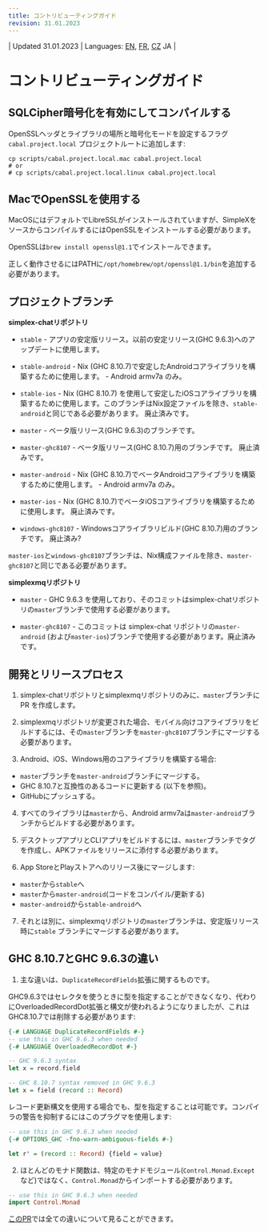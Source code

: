 ```yaml
---
title: コントリビューティングガイド
revision: 31.01.2023
---
```


| Updated 31.01.2023 | Languages: [EN](/docs/CONTRIBUTING.md), [FR](/docs/lang/fr/CONTRIBUTING.md), [CZ](/docs/lang/cs/CONTRIBUTING.md) JA |

# コントリビューティングガイド

## SQLCipher暗号化を有効にしてコンパイルする

OpenSSLヘッダとライブラリの場所と暗号化モードを設定するフラグ`cabal.project.local` プロジェクトルートに追加します:

```
cp scripts/cabal.project.local.mac cabal.project.local
# or
# cp scripts/cabal.project.local.linux cabal.project.local
```

## MacでOpenSSLを使用する

MacOSにはデフォルトでLibreSSLがインストールされていますが、SimpleXをソースからコンパイルするにはOpenSSLをインストールする必要があります。

OpenSSLは`brew install openssl@1.1`でインストールできます。

正しく動作させるにはPATHに`/opt/homebrew/opt/openssl@1.1/bin`を追加する必要があります。


## プロジェクトブランチ

**simplex-chatリポジトリ**

- `stable` - アプリの安定版リリース。以前の安定リリース(GHC 9.6.3)へのアップデートに使用します。

- `stable-android` - Nix (GHC 8.10.7)で安定したAndroidコアライブラリを構築するために使用します。 - Android armv7a のみ。

- `stable-ios` - Nix (GHC 8.10.7) を使用して安定したiOSコアライブラリを構築するために使用します。このブランチはNix設定ファイルを除き、`stable-android`と同じである必要があります。 廃止済みです。

- `master` - ベータ版リリース(GHC 9.6.3)のブランチです。

- `master-ghc8107` - ベータ版リリース(GHC 8.10.7)用のブランチです。 廃止済みです。

- `master-android` - Nix (GHC 8.10.7)でベータAndroidコアライブラリを構築するために使用します。 - Android armv7a のみ。

- `master-ios` - Nix (GHC 8.10.7)でベータiOSコアライブラリを構築するために使用します。 廃止済みです。

- `windows-ghc8107` - Windowsコアライブラリビルド(GHC 8.10.7)用のブランチです。 廃止済み?

`master-ios`と`windows-ghc8107`ブランチは、Nix構成ファイルを除き、`master-ghc8107`と同じである必要があります。

**simplexmqリポジトリ**

- `master` - GHC 9.6.3 を使用しており、そのコミットはsimplex-chatリポジトリの`master`ブランチで使用する必要があります。

- `master-ghc8107` - このコミットは simplex-chat リポジトリの`master-android` (および`master-ios`)ブランチで使用する必要があります。廃止済みです。

## 開発とリリースプロセス

1. simplex-chatリポジトリとsimplexmqリポジトリのみに、`master`ブランチに PR を作成します。

2. simplexmqリポジトリが変更された場合、モバイル向けコアライブラリをビルドするには、その`master`ブランチを`master-ghc8107`ブランチにマージする必要があります。

3. Android、iOS、Windows用のコアライブラリを構築する場合:
- `master`ブランチを`master-android`ブランチにマージする。
- GHC 8.10.7と互換性のあるコードに更新する (以下を参照)。
- GitHubにプッシュする。

4. すべてのライブラリは`master`から、Android armv7aは`master-android`ブランチからビルドする必要があります。

5. デスクトップアプリとCLIアプリをビルドするには、`master`ブランチでタグを作成し、APKファイルをリリースに添付する必要があります。

6. App StoreとPlayストアへのリリース後にマージします:
- `master`から`stable`へ
- `master`から`master-android`(コードをコンパイル/更新する)
- `master-android`から`stable-android`へ

7. それとは別に、simplexmqリポジトリの`master`ブランチは、安定版リリース時に`stable` ブランチにマージする必要があります。


## GHC 8.10.7とGHC 9.6.3の違い

1. 主な違いは、`DuplicateRecordFields`拡張に関するものです。

GHC9.6.3ではセレクタを使うときに型を指定することができなくなり、代わりにOverloadedRecordDot拡張と構文が使われるようになりましたが、これはGHC8.10.7では削除する必要があります:

```haskell
{-# LANGUAGE DuplicateRecordFields #-}
-- use this in GHC 9.6.3 when needed
{-# LANGUAGE OverloadedRecordDot #-}

-- GHC 9.6.3 syntax
let x = record.field

-- GHC 8.10.7 syntax removed in GHC 9.6.3
let x = field (record :: Record)
```

レコード更新構文を使用する場合でも、型を指定することは可能です。コンパイラの警告を抑制するにはこのプラグマを使用します:

```haskell
-- use this in GHC 9.6.3 when needed
{-# OPTIONS_GHC -fno-warn-ambiguous-fields #-}

let r' = (record :: Record) {field = value}
```

2. ほとんどのモナド関数は、特定のモナドモジュール(`Control.Monad.Except`など)ではなく、`Control.Monad`からインポートする必要があります。

```haskell
-- use this in GHC 9.6.3 when needed
import Control.Monad
```

[このPR](https://github.com/simplex-chat/simplex-chat/pull/2975/files)では全ての違いについて見ることができます。
